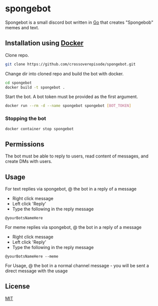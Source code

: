 # spongebot

Spongebot is a small discord bot written in [Go] that creates "Spongebob" memes and text.  

## Installation using [Docker]

Clone repo.
```bash
git clone https://github.com/crossoverepisode/spongebot.git
```

Change dir into cloned repo and build the bot with docker.
```bash
cd spongebot
docker build -t spongebot .
```

Start the bot. A bot token must be provided as the first argument. 
```bash
docker run --rm -d --name spongebot spongebot [BOT_TOKEN]
```

### Stopping the bot
```bash
docker container stop spongebot
```

## Permissions
The bot must be able to reply to users, read content of messages, and create DMs with users. 

## Usage
For text replies via spongebot, @ the bot in a reply of a message

- Right click message
- Left click 'Reply'
- Type the following in the reply message
```
@yourBotsNameHere
```

For meme replies via spongebot, @ the bot in a reply of a message

- Right click message
- Left click 'Reply'
- Type the following in the reply message
```
@yourBotsNameHere --meme
```

For Usage, @ the bot in a normal channel message - you will be sent a direct message with the usage

## License
[MIT](https://choosealicense.com/licenses/mit/)

[Go]: https://go.dev/
[Docker]: (https://docs.docker.com/get-docker/)
